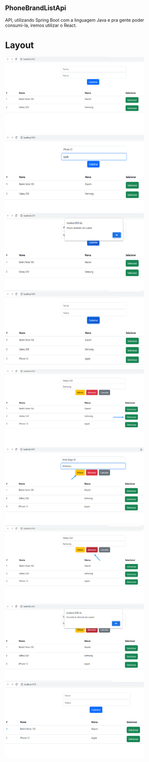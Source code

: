 ## PhoneBrandListApi
API, utilizando Spring Boot com a linguagem Java e pra gente poder consumi-la, iremos utilizar o React.

# Layout
<img src="https://github.com/LucasCosta-Code23/PhoneBrandListAPI/blob/main/imagens/TelaInicial.png" width="450" height="250"> <img src="https://github.com/LucasCosta-Code23/PhoneBrandListAPI/blob/main/imagens/TelaCadastro.png" width="450" height="250"> <img src="https://github.com/LucasCosta-Code23/PhoneBrandListAPI/blob/main/imagens/PopUpCadastro.png" width="450" height="250"> <img src="https://github.com/LucasCosta-Code23/PhoneBrandListAPI/blob/main/imagens/CadastroRealizado.png" width="450" height="250"> <img src="https://github.com/LucasCosta-Code23/PhoneBrandListAPI/blob/main/imagens/SelecionarProduto.png" width="450" height="250"> <img src="https://github.com/LucasCosta-Code23/PhoneBrandListAPI/blob/main/imagens/AlterarProduto.png" width="450" height="250"> <img src="https://github.com/LucasCosta-Code23/PhoneBrandListAPI/blob/main/imagens/RemoverProduto.png" width="450" height="250"> <img src="https://github.com/LucasCosta-Code23/PhoneBrandListAPI/blob/main/imagens/PopUpProdutoRemovido.png" width="450" height="250">
<img src="https://github.com/LucasCosta-Code23/PhoneBrandListAPI/blob/main/imagens/TelaInicialAtualizada.png" width="450" height="250">
